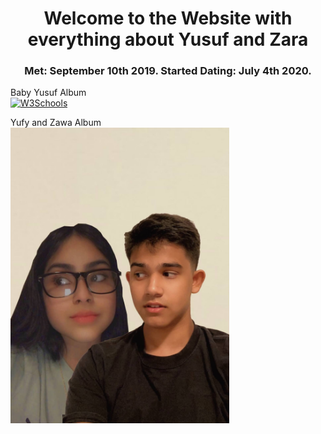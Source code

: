 <html>
<head>
 <meta charset="UTF-8">
<style>
h1 {text-align: center;}
p {text-align: left;}
div {text-align: center;}
h3 {text-align: center;}
iframe {text-align: right;}
</style>
</head>
<body>

<h1>Welcome to the Website with everything about Yusuf and Zara</h1>
<h3> Met: September 10th 2019. Started Dating: July 4th 2020.</h3>
<p>Baby Yusuf Album <br>
<a href="https://www.icloud.com/sharedalbum/#B0SJtdOXmPVzaRL">
<img border="0" alt="W3Schools" src="baby.png" width="350" height="263">
</a>
<p>Yufy and Zawa Album <br>
<a href="https://photos.app.goo.gl/2aucWoG5ov6JU3B58">
<img border="0" alt="W3Schools" src="jaan.png" width="350" height="473">
</a>
</p>
</body>
</html>
